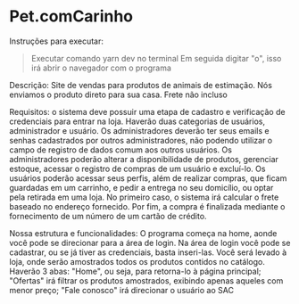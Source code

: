# Pet.comCarinho
Instruções para executar:
>Executar comando yarn dev no terminal
>Em seguida digitar "o", isso irá abrir o navegador com o programa 


Descrição:
Site de vendas para produtos de animais de estimação. Nós enviamos o produto direto para sua casa. Frete não incluso

Requisitos: o sistema deve possuir uma etapa de cadastro e verificação de credenciais para entrar na loja. Haverão duas categorias de usuários, administrador e usuário. Os administradores deverão ter seus emails e senhas cadastrados por outros administradores, não podendo utilizar o campo de registro de dados comum aos outros usuários. 
Os administradores poderão alterar a disponibilidade de produtos, gerenciar estoque, acessar o registro de compras de um usuário e excluí-lo. 
Os usuários poderão acessar seus perfis, além de realizar compras, que ficam guardadas em um carrinho, e pedir a entrega no seu domicílio, ou optar pela retirada em uma loja. No primeiro caso, o sistema irá calcular o frete baseado no endereço fornecido. Por fim, a compra é finalizada mediante o fornecimento de um número de um cartão de crédito.

Nossa estrutura e funcionalidades:
O programa começa na home, aonde você pode se direcionar para a área de login. Na área de login você pode se cadastrar, ou se já tiver as credenciais, basta inseri-las. Você será levado à loja, onde serão amostrados todos os produtos contidos no catálogo. Haverão 3 abas:
"Home", ou seja, para retorna-lo à página principal;
"Ofertas" irá filtrar os produtos amostrados, exibindo apenas aqueles com menor preço;
"Fale conosco" irá direcionar o usuário ao SAC 
